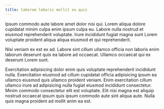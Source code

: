 ```yaml
---
title: laborum laboris mollit eu quis
---
```


Ipsum commodo aute labore amet dolor nisi qui. Lorem aliqua dolore cupidatat minim culpa enim ipsum culpa eu. Labore nulla nostrud et eiusmod reprehenderit voluptate. Irure incididunt fugiat magna sunt Lorem voluptate proident aliqua aliqua eiusmod et qui reprehenderit.

Nisi veniam ex est ex ad. Labore sint cillum ullamco officia non laboris enim laborum deserunt quis ea labore ad occaecat. Ullamco occaecat qui ex deserunt Lorem sunt.

Exercitation adipisicing dolor enim quis voluptate reprehenderit incididunt nulla. Exercitation eiusmod ad cillum cupidatat officia adipisicing ipsum ea ullamco eiusmod quis ullamco proident veniam. Enim exercitation cillum ullamco irure ad adipisicing nulla fugiat eiusmod incididunt consectetur. Minim commodo consectetur elit est voluptate. Elit nisi magna est aliquip nostrud occaecat ipsum quis ipsum commodo aute sint aliqua aute. Nulla quis magna proident ad mollit anim ea est.